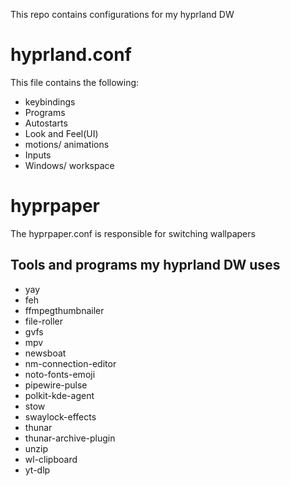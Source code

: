 This repo contains configurations for my hyprland DW

# hyprland.conf
This file contains the following:
- keybindings
- Programs
- Autostarts
- Look and Feel(UI)
- motions/ animations
- Inputs
- Windows/ workspace

# hyprpaper
The hyprpaper.conf is responsible for switching wallpapers

## Tools and programs my hyprland DW uses
- yay
- feh 
- ffmpegthumbnailer
- file-roller
- gvfs
- mpv 
- newsboat
- nm-connection-editor
- noto-fonts-emoji
- pipewire-pulse
- polkit-kde-agent
- stow
- swaylock-effects
- thunar
- thunar-archive-plugin
- unzip
- wl-clipboard 
- yt-dlp

